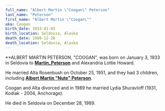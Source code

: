 ```yaml
---
full_name: "Albert Martin \"Coogan\" Peterson"
last_name: "Peterson"
first_name: "Albert Martin \"Coogan\""
aka: Coogan
birth_date: 1933-01-03
birth_location: Seldovia, Alaska
death_date: 1989-12-28
death_location: Seldovia, Alaska
---
```


**ALBERT MARTIN PETERSON, "COOGAN", was born on January 3, 1933 in Seldovia to [**Martin_Peterson**](./Peterson_Martin.md) and Alexandria Lottie Howard. 

He married Alta Rosenbush on October 25, 1951, and they had 3 children, including [**Albert Martin "Nute" Peterson**](./Peterson_Albert_Martin_Nute.md).

Coogan and Alta divorced and in 1989 he married Lydia Shuravloff (1931, Kodiak - 2004, Anchorage).  

He died in Seldovia on December 28, 1989.
